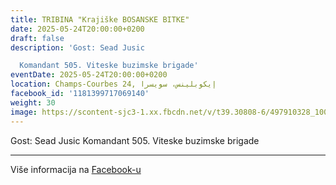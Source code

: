 ```yaml
---
title: TRIBINA "Krajiške BOSANSKE BITKE"
date: 2025-05-24T20:00:00+0200
draft: false
description: 'Gost: Sead Jusic

  Komandant 505. Viteske buzimske brigade'
eventDate: 2025-05-24T20:00:00+0200
location: Champs-Courbes 24, ‏إيكوبلينس‏، ‏سويسرا‏
facebook_id: '1181399717069140'
weight: 30
image: https://scontent-sjc3-1.xx.fbcdn.net/v/t39.30808-6/497910328_1007825038144762_7375653666811415510_n.jpg?_nc_cat=110&ccb=1-7&_nc_sid=9e60e4&_nc_ohc=CyTwrpeQKG8Q7kNvwGNicdT&_nc_oc=AdkkRwfOfl1Uw1NvQNDoDXqD5mGVhh0Zq63P2cLrR4iNgZjCYRdihmCJDv4GsGnzqjo&_nc_zt=23&_nc_ht=scontent-sjc3-1.xx&edm=ABTKTjYEAAAA&_nc_gid=ij-Ntx1DKG2o_fIEn_UvlQ&_nc_tpa=Q5bMBQEmBAVKiCfxI6La6WrkHWSX6AHMHKIzILGi7G322rNUoHJRucbW2V4ZSNwjJDl8aeZt65FTbz4RpA&oh=00_Afer5UOQ64vbJmH-D3F4aKTEWqledXW_6ry6Xd14zOQTfQ&oe=68FF5A2F
---
```


Gost: Sead Jusic
Komandant 505. Viteske buzimske brigade

---

Više informacija na [Facebook-u](https://facebook.com/events/1181399717069140)